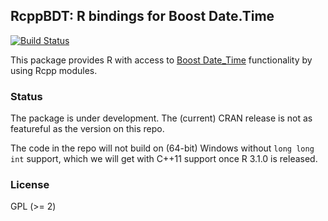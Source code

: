 ## RcppBDT: R bindings for Boost Date.Time

[![Build Status](https://travis-ci.org/eddelbuettel/rcppbdt.png)](https://travis-ci.org/eddelbuettel/rcppbdt)

This package provides R with access to [Boost Date_Time](http://www.boost.org/doc/libs/1_55_0/doc/html/date_time.html)
functionality by using Rcpp modules. 

### Status

The package is under development. The (current) CRAN release is not as
featureful as the version on this repo. 

The code in the repo will not build on (64-bit) Windows without `long long int`
support, which we will get with C++11 support once R 3.1.0 is released.

### License

GPL (>= 2)
